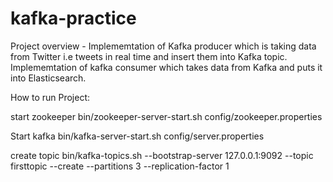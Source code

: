 # kafka-practice

Project overview - 
Implememtation of Kafka producer which is taking data from Twitter i.e tweets  in real time and insert them into Kafka topic. Implememtation of kafka consumer which takes data from Kafka and puts it into Elasticsearch.

How to run Project:

start zookeeper
bin/zookeeper-server-start.sh config/zookeeper.properties

Start kafka
bin/kafka-server-start.sh config/server.properties

create topic
bin/kafka-topics.sh --bootstrap-server 127.0.0.1:9092 --topic firsttopic --create --partitions 3 --replication-factor 1
